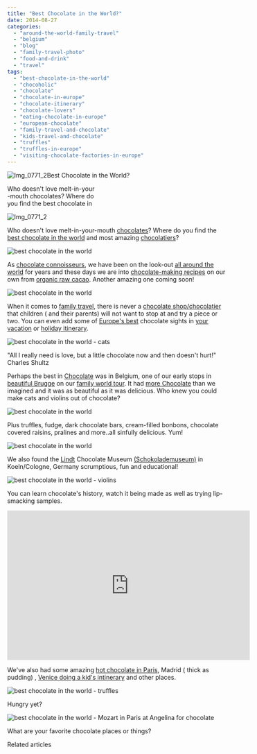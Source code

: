```yaml
---
title: "Best Chocolate in the World?"
date: 2014-08-27
categories: 
  - "around-the-world-family-travel"
  - "belgium"
  - "blog"
  - "family-travel-photo"
  - "food-and-drink"
  - "travel"
tags: 
  - "best-chocolate-in-the-world"
  - "chocoholic"
  - "chocolate"
  - "chocolate-in-europe"
  - "chocolate-itinerary"
  - "chocolate-lovers"
  - "eating-chocolate-in-europe"
  - "european-chocolate"
  - "family-travel-and-chocolate"
  - "kids-travel-and-chocolate"
  - "truffles"
  - "truffles-in-europe"
  - "visiting-chocolate-factories-in-europe"
---
```


  
![Img_0771_2](https://pub-ac94b3f306b24c0dba4238943c97f2e1.r2.dev/6a00e5502a9507883301b8d05def3f970c.png)Best Chocolate in the World?  
  
Who doesn't love melt-in-your  
\-mouth chocolates? Where do  
you find the best chocolate in

<!--more-->  
![Img_0771_2](https://pub-ac94b3f306b24c0dba4238943c97f2e1.r2.dev/6a00e5502a9507883301b7c6d40f41970b.png)  
  
  
Who doesn't love melt-in-your-mouth [chocolates](https://pub-ac94b3f306b24c0dba4238943c97f2e1.r2.dev/2013/08/best-healthy-chocolate-ice-cream-recipe-no-machine.html "chocolate ice cream recipe without a machine")? Where do you find the [best chocolate in the world](https://pub-ac94b3f306b24c0dba4238943c97f2e1.r2.dev/2013/10/best-chocolate-cake-recipe-ever-and-its-paleo-healthy-grain-free.html "best chocolate cake in the world recipe") and most amazing [chocolatiers](https://pub-ac94b3f306b24c0dba4238943c97f2e1.r2.dev/2006/09/sun-arc-de-triu.html "Paris chocolatier")?  
  
![best chocolate in the world](https://pub-ac94b3f306b24c0dba4238943c97f2e1.r2.dev/6a00e5502a9507883301b7c6d422b7970b.png)  
  
  
As [chocolate connoisseurs](https://pub-ac94b3f306b24c0dba4238943c97f2e1.r2.dev/2014/01/gluten-free-yummy-chocolate-cake.html "best chocolate cake recipe"), we have been on the look-out [all around the world](https://pub-ac94b3f306b24c0dba4238943c97f2e1.r2.dev/2012/12/around-the-world-family-travel.html "travel around the world") for years and these days we are into [chocolate-making recipes](https://pub-ac94b3f306b24c0dba4238943c97f2e1.r2.dev/recipes/ "healthy recipes") on our own from [organic raw cacao](https://pub-ac94b3f306b24c0dba4238943c97f2e1.r2.dev/2014/03/how-to-recipe-for-chocolate-strawberries-paleo-vegetarian.html#more "chocolate strawberries recipe healthy"). Another amazing one coming soon!  
  
![best chocolate in the world](https://pub-ac94b3f306b24c0dba4238943c97f2e1.r2.dev/6a00e5502a9507883301b7c6d422d1970b.png)  
  
When it comes to [family travel](https://pub-ac94b3f306b24c0dba4238943c97f2e1.r2.dev/2009/04/how-to-travel-the-world-as-a-digital-nomad-family.html "family travel"), there is never a [chocolate shop/chocolatier](https://pub-ac94b3f306b24c0dba4238943c97f2e1.r2.dev/2006/09/sun-arc-de-triu.html "chocolate shop chocolatier")  that children ( and their parents) will not want to stop at and try a piece or two. You can even add some of [Europe's best](https://pub-ac94b3f306b24c0dba4238943c97f2e1.r2.dev/2013/09/best-places-to-visit-in-europe.html "Europe's best places to visit") chocolate sights in [your vacation](https://pub-ac94b3f306b24c0dba4238943c97f2e1.r2.dev/2012/02/5-best-european-family-vacations.html "best Europe family vacations ") or [holiday itinerary](https://pub-ac94b3f306b24c0dba4238943c97f2e1.r2.dev/2014/06/top-10-summer-vacations-for-family-travel-.html "top 10 summer vacations").  
  
![best chocolate in the world - cats](https://pub-ac94b3f306b24c0dba4238943c97f2e1.r2.dev/6a00e5502a9507883301a73e09fdbb970d.png)  
  
  
"All I really need is love, but a little chocolate now and then doesn't hurt!" Charles Shultz  
  
Perhaps the best in [Chocolate](https://pub-ac94b3f306b24c0dba4238943c97f2e1.r2.dev/2006/09/chocolate-choco.html "chocolate chocolate chocolate belgium") was in Belgium, one of our early stops in [beautiful Brugge](https://pub-ac94b3f306b24c0dba4238943c97f2e1.r2.dev/2006/09/brugge-a-living.html "beautiful brugge") on our [family world tour](https://pub-ac94b3f306b24c0dba4238943c97f2e1.r2.dev/2010/09/8-reasons-for-a-family-world-trip-international-vacations-holidays-abroad-longterm-travel-rtw.html "family world tour"). It had [more Chocolate](https://pub-ac94b3f306b24c0dba4238943c97f2e1.r2.dev/2006/09/more-chocolate.html "more chocolate") than we imagined and it was as beautiful as it was delicious. Who knew you could make cats and violins out of chocolate?  
  
![best chocolate in the world](https://pub-ac94b3f306b24c0dba4238943c97f2e1.r2.dev/6a00e5502a9507883301b8d05e03ce970c.png)  
  
  
Plus truffles, fudge, dark chocolate bars, cream-filled bonbons, chocolate covered raisins, pralines and more..all sinfully delicious. Yum!  
  
![best chocolate in the world](https://pub-ac94b3f306b24c0dba4238943c97f2e1.r2.dev/6a00e5502a9507883301b8d05e0416970c.png)  
  
  
We also found the [Lindt](http://www.lindt.com/2865/2866.asp) Chocolate Museum [(Schokolademuseum)](http://www.schokoladenmuseum.de/index_e.html "Schokolademuseum/chocolate museum website") in Koeln/Cologne, Germany scrumptious, fun and educational!  
  
![best chocolate in the world - violins](https://pub-ac94b3f306b24c0dba4238943c97f2e1.r2.dev/6a00e5502a9507883301b8d05e0440970c.png)  
  
  
You can learn chocolate's history, watch it being made as well as trying lip-smacking samples.  
  

<iframe frameborder="0" height="345" src="http://www.youtube.com/embed/yihxmH3ZJno?rel=0" width="560"></iframe>

  
  
  
We've also had some amazing [hot chocolate in Paris](https://pub-ac94b3f306b24c0dba4238943c97f2e1.r2.dev/2006/09/notre-dame-left.html "hot chocolate paris"), Madrid ( thick as pudding) , [Venice doing a kid's intinerary](https://pub-ac94b3f306b24c0dba4238943c97f2e1.r2.dev/2007/05/kids-lit-itiner.html "venice doing a kid's itinerary") and other places.  
  
![best chocolate in the world - truffles](https://pub-ac94b3f306b24c0dba4238943c97f2e1.r2.dev/6a00e5502a9507883301b8d05e0470970c.png)  
  
Hungry yet?  
  
![best chocolate in the world - Mozart in Paris at Angelina for chocolate](https://pub-ac94b3f306b24c0dba4238943c97f2e1.r2.dev/6a00e5502a9507883301a73e09ff0b970d.png)  
  
What are your favorite chocolate places or things?

Related articles

